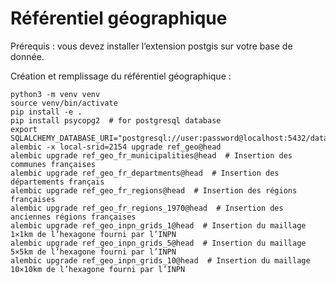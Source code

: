 # Référentiel géographique

Prérequis : vous devez installer l’extension postgis sur votre base de donnée.

Création et remplissage du référentiel géographique :

    python3 -m venv venv
    source venv/bin/activate
    pip install -e .
    pip install psycopg2  # for postgresql database
    export SQLALCHEMY_DATABASE_URI="postgresql://user:password@localhost:5432/database"
    alembic -x local-srid=2154 upgrade ref_geo@head
    alembic upgrade ref_geo_fr_municipalities@head  # Insertion des communes françaises
    alembic upgrade ref_geo_fr_departments@head  # Insertion des départements français
    alembic upgrade ref_geo_fr_regions@head  # Insertion des régions françaises
    alembic upgrade ref_geo_fr_regions_1970@head  # Insertion des anciennes régions françaises
    alembic upgrade ref_geo_inpn_grids_1@head  # Insertion du maillage 1×1km de l’hexagone fourni par l’INPN
    alembic upgrade ref_geo_inpn_grids_5@head  # Insertion du maillage 5×5km de l’hexagone fourni par l’INPN
    alembic upgrade ref_geo_inpn_grids_10@head  # Insertion du maillage 10×10km de l’hexagone fourni par l’INPN
